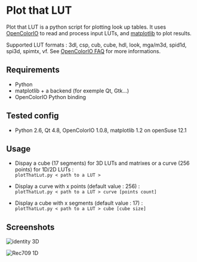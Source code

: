 Plot that LUT
========================

Plot that LUT is a python script for plotting look up tables.
It uses [OpenColorIO](http://opencolorio.org/) to read and process input LUTs, and [matplotlib](http://matplotlib.org/) to plot results.

Supported LUT formats : 3dl, csp, cub, cube, hdl, look, mga/m3d, spid1d, spi3d, spimtx, vf.
See [OpenColorIO FAQ](http://opencolorio.org/FAQ.html) for more informations.

Requirements
------------
- Python
- matplotlib + a backend (for exemple Qt, Gtk...)
- OpenColorIO Python binding

Tested config
-------------
- Python 2.6, Qt 4.8, OpenColorIO 1.0.8, matplotlib 1.2 on openSuse 12.1

Usage
-----
* Dispay a cube (17 segments) for 3D LUTs and matrixes or a curve (256 points) for 1D/2D LUTs :   
`plotThatLut.py < path to a LUT >`

* Display a curve with x points (default value : 256) :   
`plotThatLut.py < path to a LUT > curve [points count]`

* Display a cube with x segments (default value : 17) :   
`plotThatLut.py < path to a LUT > cube [cube size]`

Screenshots
-----------
![identity 3D](https://dl.dropboxusercontent.com/u/2979643/identity_3D_LUT.png "identity 3D")

![Rec709 1D](https://dl.dropboxusercontent.com/u/2979643/Rec709_1D_LUT.png "Rec709 1D")
